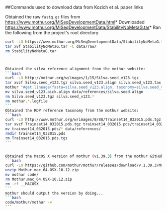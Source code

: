 ##Commands used to download data from Kozich et al. paper links

Obtained the raw `fastq.gz` files from https://www.mothur.org/MiSeqDevelopmentData.html
​* Downloaded https://www.mothur.org/MiSeqDevelopmentData/StabilityNoMetaG.tar
​* Ran the following from the project's root directory
```bash
curl -LO https://www.mothur.org/MiSeqDevelopmentData/StabilityNoMetaG.tar
tar xvf StabilityNoMetaG.tar -C data/raw/
rm StabilityNoMetaG.tar



Obtained the silva reference alignment from the mothur website:
```bash
curl -LO http://mothur.org/w/images/1/15/Silva.seed_v123.tgz
tar xvzf Silva.seed_v123.tgz silva.seed_v123.align silva.seed_v123.tax
mothur "#get.lineage(fasta=silva.seed_v123.align, taxonomy=silva.seed_v123.tax, taxon=Bacteria);degap.seqs(fasta=silva.seed_v123.pick.align, processors=8)"
mv silva.seed_v123.pick.align data/references/silva.seed.align
rm Silva.seed_v123.tgz silva.seed_v123.*
rm mothur.*.logfile
`​``
Obtained the RDP reference taxonomy from the mothur website:
```bash
curl -LO http://www.mothur.org/w/images/8/88/Trainset14_032015.pds.tgz
tar xvzf Trainset14_032015.pds.tgz trainset14_032015.pds/trainset14_032015.pds.*
mv trainset14_032015.pds/* data/references/
rmdir trainset14_032015.pds
rm Trainset14_032015.pds.tgz
`​``


Obtained the MacOS X version of mothur (v1.39.3) from the mothur GitHub repository
```bash
curl -LO https://github.com/mothur/mothur/releases/download/v.1.39.3/Mothur.mac_64.OSX-10.12.zip
unzip Mothur.mac_64.OSX-10.12.zip
mv mothur code/
rm Mothur.mac_64.OSX-10.12.zip
rm -rf __MACOSX
`​``
mothur should output the version by doing...
```bash
code/mothur/mothur -v
`​``